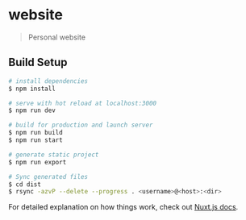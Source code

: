 # website

> Personal website

## Build Setup

```bash
# install dependencies
$ npm install

# serve with hot reload at localhost:3000
$ npm run dev

# build for production and launch server
$ npm run build
$ npm run start

# generate static project
$ npm run export

# Sync generated files
$ cd dist
$ rsync -azvP --delete --progress . <username>@<host>:<dir>
```

For detailed explanation on how things work, check out [Nuxt.js docs](https://nuxtjs.org).
